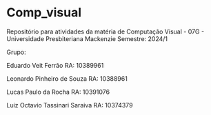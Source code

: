 # Comp_visual

Repositório para atividades da matéria de Computação Visual - 07G - Universidade Presbiteriana Mackenzie
Semestre: 2024/1

Grupo:

Eduardo Veit Ferrão
RA: 10389961

Leonardo Pinheiro de Souza
RA: 10388961

Lucas Paulo da Rocha
RA: 10391076

Luiz Octavio Tassinari Saraiva
RA: 10374379

